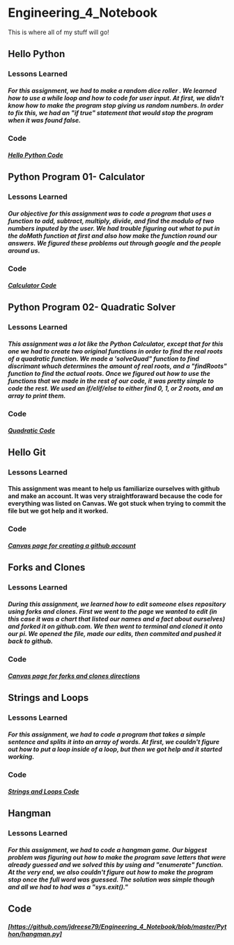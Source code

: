 # Engineering_4_Notebook
This is where all of my stuff will go!

## Hello Python
### Lessons Learned
##### For this assignment, we had to make a random dice roller . We learned how to use a while loop and how to code for user input. At first, we didn't know how to make the program stop giving us random numbers. In order to fix this, we had an "if true" statement that would stop the program when it was found false.
### Code
##### [Hello Python Code](https://github.com/jdreese79/Engineering_4_Notebook/blob/master/Python/2.py)


## Python Program 01- Calculator
### Lessons Learned
##### Our objective for this assignment was to code a program that uses a function to add, subtract, multiply, divide, and find the modulo of two numbers inputed by the user. We had trouble figuring out what to put in the doMath function at first and also how make the function round our answers. We figured these problems out through google and the people around us.
### Code
##### [Calculator Code](https://github.com/jdreese79/Engineering_4_Notebook/blob/master/Python/calculator.py)

## Python Program 02- Quadratic Solver
### Lessons Learned
##### This assignment was a lot like the Python Calculator, except that for this one we had to create two original functions in order to find the real roots of a quadratic function. We made a 'solveQuad" function to find discrimant whuch determines the amount of real roots, and a "findRoots" function to find the actual roots. Once we figured out how to use the functions that we made in the rest of our code, it was pretty simple to code the rest. We used an if/elif/else to either find 0, 1, or 2 roots, and an array to print them.
### Code
##### [Quadratic Code](https://github.com/jdreese79/Engineering_4_Notebook/blob/master/Python/quadratic%20solver.py)

## Hello Git
### Lessons Learned
#### This assignment was meant to help us familiarize ourselves with github and make an account. It was very straightforaward because the code for everything was listed on Canvas. We got stuck when trying to commit the file but we got help and it worked.
### Code
##### [Canvas page for creating a github account](https://cvilleschools.instructure.com/courses/24257/assignments/135609?module_item_id=395032)

## Forks and Clones
### Lessons Learned
##### During this assignment, we learned how to edit someone elses repository using forks and clones. First we went to the page we wanted to edit (in this case it was a chart that listed our names and a fact about ourselves) and forked it on github.com. We then went to terminal and cloned it onto our pi. We opened the file, made our edits, then commited and pushed it back to github. 
### Code
##### [Canvas page for forks and clones directions](https://cvilleschools.instructure.com/courses/24257/assignments/135932?module_item_id=395864)

## Strings and Loops
### Lessons Learned
##### For this assignment, we had to code a program that takes a simple sentence and splits it into an array of words. At first, we couldn't figure out how to put a loop inside of a loop, but then we got help and it started working.
### Code
##### [Strings and Loops Code](https://github.com/jdreese79/Engineering_4_Notebook/blob/master/Python/stringsandloops.py)

## Hangman
### Lessons Learned
##### For this assignment, we had to code a hangman game. Our biggest problem was figuring out how to make the program save letters that were already guessed and we solved this by using and "enumerate" function. At the very end, we also couldn't figure out how to make the program stop once the full word was guessed. The solution was simple though and all we had to had was a "sys.exit()."
## Code
##### [https://github.com/jdreese79/Engineering_4_Notebook/blob/master/Python/hangman.py]
